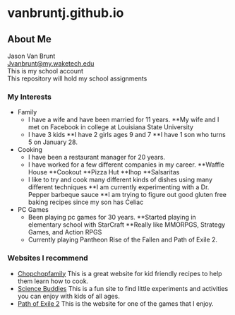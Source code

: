 # vanbruntj.github.io
## About Me
Jason Van Brunt<br/>
Jvanbrunt@my.waketech.edu<br/>
This is my school account<br/>
This repository will hold my school assignments<br/>
### My Interests
* Family
	* I have a wife and have been married for 11 years.
		**My wife and I met on Facebook in college at Louisiana State University
	* I have 3 kids
		**I have 2 girls ages 9 and 7
		**I have 1 son who turns 5 on January 28.
* Cooking
	* I have been a restaurant manager for 20 years.
	* I have worked for a few different companies in my career.
		**Waffle House
		**Cookout
		**Pizza Hut
		**Ihop
		**Salsaritas
	* I like to try and cook many different kinds of dishes using many different techniques
		**I am currently experimenting with a Dr. Pepper barbeque sauce
		**I am trying to figure out good gluten free baking recipes since my son has Celiac
* PC Games
	* Been playing pc games for 30 years.
		**Started playing in elementary school with StarCraft
		**Really like MMORPGS, Strategy Games, and Action RPGS
	* Currently playing Pantheon Rise of the Fallen and Path of Exile 2.

### Websites I recommend
+	[Chopchopfamily](https://www.chopchopfamily.org/recipes/) This is a great website for kid friendly recipes to help them learn how to cook.
+	[Science Buddies](https://www.sciencebuddies.org/) This is a fun site to find little experiments and activities you can enjoy with kids of all ages.
+	[Path of Exile 2](https://pathofexile2.com/home) This is the website for one of the games that I enjoy.
	

